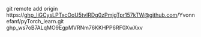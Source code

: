 git remote add origin https://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@github.com/Yvonnefanf/pyTorch_learn.git
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